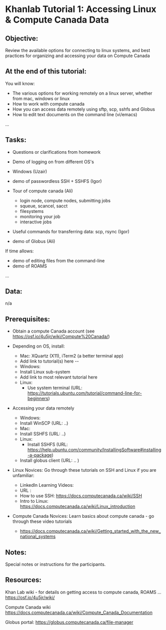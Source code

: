 # Khanlab Tutorial 1: Accessing Linux & Compute Canada Data

## Objective:

Review the available options for connecting to linux systems, and best practices for organizing and accessing your data on Compute Canada

## At the end of this tutorial:

You will know: 
* The various options for working remotely on a linux server, whether from mac, windows or linux
* How to work with compute canada
* How you can access data remotely using sftp, scp, sshfs and Globus
* How to edit text documents on the command line (vi/emacs)

...

## Tasks:

* Questions or clarifications from homework

* Demo of logging on from different OS's
 * Windows (Uzair)
 * demo of passwordless SSH + SSHFS  (Igor)

 * Tour of compute canada (Ali)
   * login node, compute nodes, submitting jobs
   * squeue, scancel, sacct
   * filesystems
   * monitoring your job
   * interactive jobs
   
 * Useful commands for transferring data: scp, rsync (Igor)

 * demo of Globus (Ali)
 
If time allows:
 * demo of editing files from the command-line
 * demo of ROAMS


...

## Data:

n/a

## Prerequisites: 

* Obtain a compute Canada account (see https://osf.io/4u5jr/wiki/Compute%20Canada/)

* Depending on OS, install:
  * Mac: XQuartz (X11), iTerm2 (a better terminal app)
   * Add link to tutorial(s) here -- 
  * Windows: 
   * Install Linux sub-system
   * Add link to most relevant tutorial here
  * Linux:
    * Use system terminal (URL: https://tutorials.ubuntu.com/tutorial/command-line-for-beginners)


* Accessing your data remotely
  * Windows:
   * Install WinSCP (URL: ..)
  * Mac: 
   * Install SSHFS (URL: ..)
  * Linux:
    * Install SSHFS (URL: https://help.ubuntu.com/community/InstallingSoftware#installing-a-package)
  * Install globus client (URL: .. ) 
   

* Linux Novices: Go through these tutorials on SSH and Linux if you are unfamiliar:
  * LinkedIn Learning Videos: 
   * URL : 
  * How to use SSH: https://docs.computecanada.ca/wiki/SSH
  * Intro to Linux: https://docs.computecanada.ca/wiki/Linux_introduction

* Compute Canada Novices: Learn basics about compute canada - go through these video tutorials
  * https://docs.computecanada.ca/wiki/Getting_started_with_the_new_national_systems

## Notes:

Special notes or instructions for the participants.

## Resources:

Khan Lab wiki - for details on getting access to compute canada, ROAMS ...
https://osf.io/4u5jr/wiki/

Compute Canada wiki
https://docs.computecanada.ca/wiki/Compute_Canada_Documentation

Globus portal:
https://globus.computecanada.ca/file-manager
